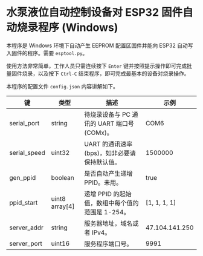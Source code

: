 # 水泵液位自动控制设备对 ESP32 固件自动烧录程序 (Windows) #

本程序是 Windows 环境下自动产生 EEPROM 配置区固件并能向 ESP32 自动写入固件的程序。需要 ```esptool.py```。

使用方法非常简单，工作人员只需连续按下 ```Enter``` 键并按照提示操作即可完成批量固件烧录，以及按下 ```Ctrl-C``` 结束程序，即可完成最基本的设备对烧录操作。

本程序的配置文件 ```config.json``` 内容讲解如下。

| 键 | 类型 | 描述 | 示例 |
| - | - | - | - |
| serial_port | string | 待烧录设备与 PC 通讯的 UART 端口号 (COMx)。 | COM6 |
| serial_speed | uint32 | UART 的通讯速率 (bps)，如非必要请保持默认值。 | 1500000 |
| gen_ppid | boolean | 是否自动产生递增 PPID。未用。 | true |
| ppid_start | uint8 array[4] | 递增 PPID 的起始值，数组中每个值的范围是 1-254。 | [1, 1, 1, 1] |
| server_addr | string | 服务器地址，域名或者 IPv4。 | 47.104.141.250 |
| server_port | uint16 | 服务程序端口号。 | 9991 |
